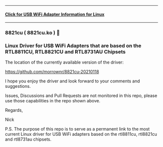 -----

#### [Click for USB WiFi Adapter Information for Linux](https://github.com/morrownr/USB-WiFi)

-----

### 8821cu ( 8821cu.ko ) :rocket:

### Linux Driver for USB WiFi Adapters that are based on the RTL8811CU, RTL8821CU and RTL8731AU Chipsets

The location of the currently available version of the driver:

https://github.com/morrownr/8821cu-20210118

I hope you enjoy the driver and look forward to your comments and
suggestions.

Issues, Discussions and Pull Requests are not monitored in this repo,
please use those capabilities in the repo shown above.

Regards,

Nick

P.S. The purpose of this repo is to serve as a permanent link to the
most current Linux driver for USB WiFi adapters based on the
rtl8811cu, rtl8821cu and rtl8731au chipsets.
